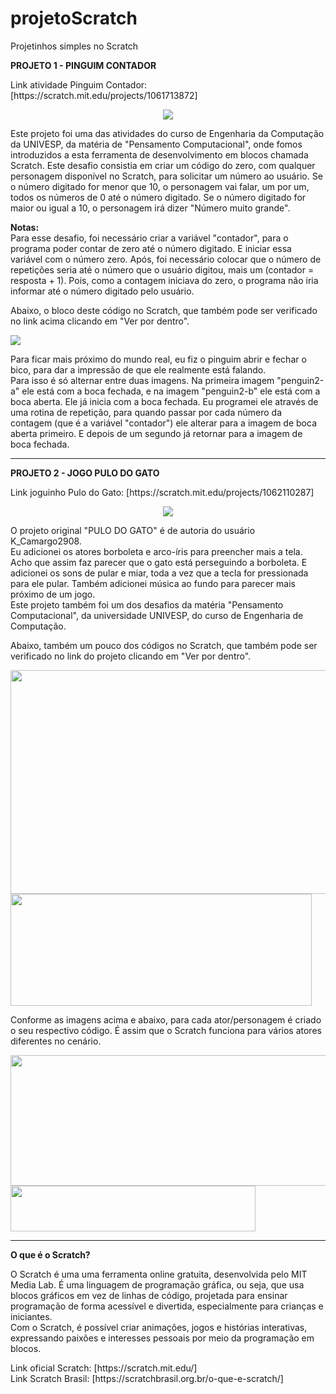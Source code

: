 # projetoScratch
Projetinhos simples no Scratch

**PROJETO 1 - PINGUIM CONTADOR**<br>
<p>Link atividade Pinguim Contador: [https://scratch.mit.edu/projects/1061713872]</p>

<div align="center">
<img src="https://github.com/user-attachments/assets/05655d07-f9ee-4848-b54f-2ee83e3ea582" />
</div>

<p>Este projeto foi uma das atividades do curso de Engenharia da Computação da UNIVESP, da matéria de "Pensamento Computacional", onde fomos introduzidos a esta ferramenta de desenvolvimento em blocos chamada Scratch.
Este desafio consistia em criar um código do zero, com qualquer personagem disponível no Scratch, para solicitar um número ao usuário. Se o número digitado for menor que 10, o personagem vai falar, um por um, todos os números de 0 até o número digitado. Se o número digitado for maior ou igual a 10, o personagem irá dizer "Número muito grande".</p>

<p><b>Notas:</b> <br>
Para esse desafio, foi necessário criar a variável "contador", para o programa poder contar de zero até o número digitado. E iniciar essa variável com o número zero.
Após, foi necessário colocar que o número de repetições seria até o número que o usuário digitou, mais um (contador = resposta + 1). Pois, como a contagem iniciava do zero, o programa não iria informar até o número digitado pelo usuário.</p>

<p>Abaixo, o bloco deste código no Scratch, que também pode ser verificado no link acima clicando em "Ver por dentro".</p>
<div align="left">
  <img src="https://github.com/user-attachments/assets/211a5673-fa43-4cbd-9136-5c52ea8aa132" />
</div>
<p>Para ficar mais próximo do mundo real, eu fiz o pinguim abrir e fechar o bico, para dar a impressão de que ele realmente está falando.<br> 
Para isso é só alternar entre duas imagens. Na primeira imagem "penguin2-a" ele está com a boca fechada, e na imagem "penguin2-b" ele está com a boca aberta. Ele já inicia com a boca fechada. Eu programei ele através de uma rotina de repetição, para quando passar por cada número da contagem (que é a variável "contador") ele alterar para a imagem de boca aberta primeiro. E depois de um segundo já retornar para a imagem de boca fechada.</p>

<hr>
<b>PROJETO 2 - JOGO PULO DO GATO</b><br>
<p>Link joguinho Pulo do Gato: [https://scratch.mit.edu/projects/1062110287]</p>
<div align="center">
  <img src="https://github.com/user-attachments/assets/f25c0702-e300-4772-b114-7b27b7cd4c29" />
</div>
<p>O projeto original "PULO DO GATO" é de autoria do usuário K_Camargo2908.<br> Eu adicionei os atores borboleta e arco-íris para preencher mais a tela. Acho que assim faz parecer que o gato está perseguindo a borboleta. E adicionei os sons de pular e miar, toda a vez que a tecla for pressionada para ele pular. Também adicionei música ao fundo para parecer mais próximo de um jogo.<br>
Este projeto também foi um dos desafios da matéria "Pensamento Computacional", da universidade UNIVESP, do curso de Engenharia de Computação.</p>
<p>Abaixo, também um pouco dos códigos no Scratch, que também pode ser verificado no link do projeto clicando em "Ver por dentro".</p>
<div display="inline">
  <img width="647" height="358" src="https://github.com/user-attachments/assets/cdc324ba-0150-46d0-ac75-9ff11fd93b3f" />
  <img width="482" height="179" src="https://github.com/user-attachments/assets/5f7dbc06-077b-4ca5-a749-169b180754a9" />
</div>
<p>Conforme as imagens acima e abaixo, para cada ator/personagem é criado o seu respectivo código. É assim que o Scratch funciona para vários atores diferentes no cenário.</p>
<div display="inline">
  <img width="514" height="209" src="https://github.com/user-attachments/assets/65a49796-8a86-4a92-8a66-0d05b689f4e8" />
  <img width="392" height="73" src="https://github.com/user-attachments/assets/468fea55-e8e4-483a-9b24-f39a2a0848f8" />
</div>

<hr>
<b>O que é o Scratch?</b><br>
<p>O Scratch é uma uma ferramenta online gratuita, desenvolvida pelo MIT Media Lab. É uma linguagem de programação gráfica, ou seja, que usa blocos gráficos em vez de linhas de código, projetada para ensinar programação de forma acessível e divertida, especialmente para crianças e iniciantes.<br>
Com o Scratch, é possível criar animações, jogos e histórias interativas, expressando paixões e interesses pessoais por meio da programação em blocos.</p>

<p>Link oficial Scratch: [https://scratch.mit.edu/]<br>
Link Scratch Brasil: [https://scratchbrasil.org.br/o-que-e-scratch/]</p>
